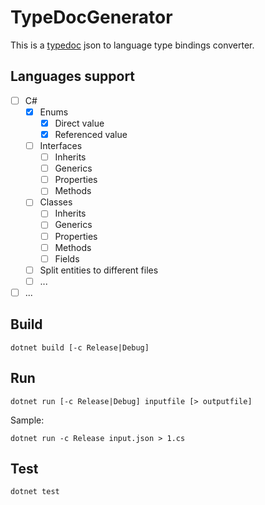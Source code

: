 # TypeDocGenerator
This is a [typedoc](https://github.com/TypeStrong/typedoc) json to language type bindings converter.

## Languages support
- [ ] C#
  - [x] Enums
    - [x] Direct value
    - [x] Referenced value
  - [ ] Interfaces
    - [ ] Inherits
    - [ ] Generics
    - [ ] Properties
    - [ ] Methods
  - [ ] Classes
    - [ ] Inherits
    - [ ] Generics
    - [ ] Properties
    - [ ] Methods
    - [ ] Fields
  - [ ] Split entities to different files
  - [ ] ...
- [ ] ...

## Build
```
dotnet build [-c Release|Debug]
```

## Run
```
dotnet run [-c Release|Debug] inputfile [> outputfile]
```
Sample:
```
dotnet run -c Release input.json > 1.cs
```

## Test
```
dotnet test
```
